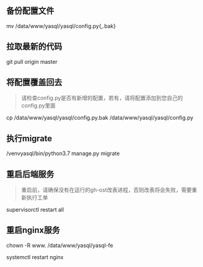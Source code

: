 ## 备份配置文件
mv /data/www/yasql/yasql/config.py{,.bak}

## 拉取最新的代码
git pull origin master

## 将配置覆盖回去
> 请检查config.py是否有新增的配置，若有，请将配置添加到您自己的config.py里面

cp /data/www/yasql/yasql/config.py.bak /data/www/yasql/yasql/config.py

## 执行migrate
/venvyasql/bin/python3.7 manage.py migrate

## 重启后端服务
> 重启前，请确保没有在运行的gh-ost改表进程，否则改表将会失败，需要重新执行工单

supervisorctl restart all

## 重启nginx服务
chown -R www. /data/www/yasql/yasql-fe

systemctl restart nginx